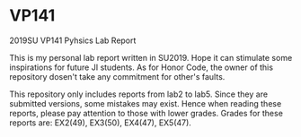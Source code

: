 # VP141
2019SU VP141 Pyhsics Lab Report

This is my personal lab report written in SU2019. Hope it can stimulate some inspirations for future JI students. As for Honor Code, the owner of this repository dosen't take any commitment for other's faults.  

This repository only includes reports from lab2 to lab5. Since they are submitted versions, some mistakes may exist. Hence when reading these reports, please pay attention to those with lower grades. Grades for these reports are: EX2(49), EX3(50), EX4(47), EX5(47).
